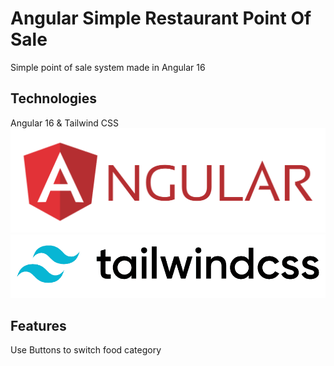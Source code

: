 # Angular Simple Restaurant Point Of Sale
Simple point of sale system made in Angular 16

## Technologies
Angular 16 & Tailwind CSS
![Angular logo](https://github.com/melyespinofl96/Angular-Simple-Restaurant-POS/blob/master/Angular-Logo.png?raw=true)
![Tailwind CSS logo](https://github.com/melyespinofl96/Angular-Simple-Restaurant-POS/blob/master/Tailwind-CSS-Logo.png?raw=true)

## Features
Use Buttons to switch food category
